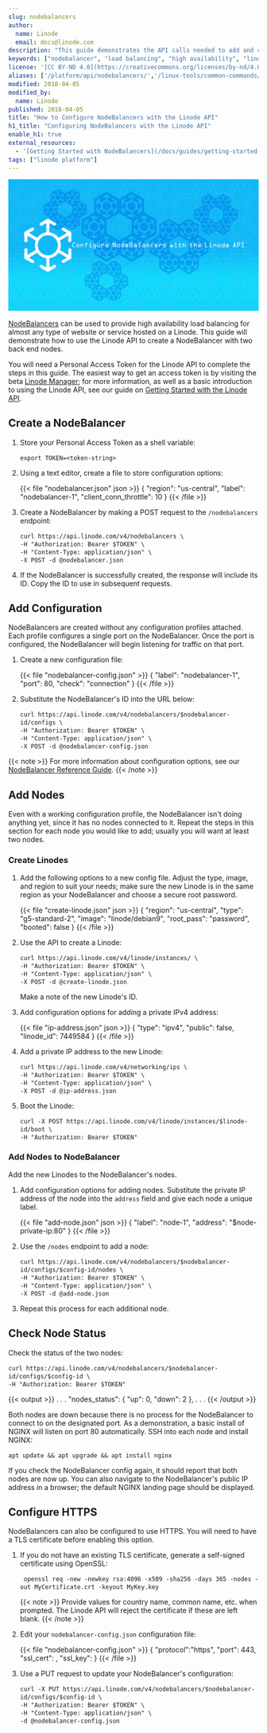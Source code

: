 ```yaml
---
slug: nodebalancers
author:
  name: Linode
  email: docs@linode.com
description: "This guide demonstrates the API calls needed to add and configure a NodeBalancer through the Linode API"
keywords: ["nodebalancer", "load balancing", "high availability", "linode api"]
license: '[CC BY-ND 4.0](https://creativecommons.org/licenses/by-nd/4.0)'
aliases: ['/platform/api/nodebalancers/','/linux-tools/common-commands/tail/']
modified: 2018-04-05
modified_by:
  name: Linode
published: 2018-04-05
title: "How to Configure NodeBalancers with the Linode API"
h1_title: "Configuring NodeBalancers with the Linode API"
enable_h1: true
external_resources:
  - '[Getting Started with NodeBalancers](/docs/guides/getting-started-with-nodebalancers/)'
tags: ["linode platform"]
---
```


![Configure NodeBalancers with the Linode API](configure-nodebalancers-with-the-linode-api.png "Configure NodeBalancers with the Linode API")

[NodeBalancers](https://www.linode.com/nodebalancers) can be used to provide high availability load balancing for almost any type of website or service hosted on a Linode. This guide will demonstrate how to use the Linode API to create a NodeBalancer with two back end nodes.

You will need a Personal Access Token for the Linode API to complete the steps in this guide. The easiest way to get an access token is by visiting the beta [Linode Manager](https://cloud.linode.com/profile/tokens); for more information, as well as a basic introduction to using the Linode API, see our guide on [Getting Started with the Linode API](/docs/guides/getting-started-with-the-linode-api/).

## Create a NodeBalancer

1.  Store your Personal Access Token as a shell variable:

        export TOKEN=<token-string>

2.  Using a text editor, create a file to store configuration options:

    {{< file "nodebalancer.json" json >}}
{
  "region": "us-central",
  "label": "nodebalancer-1",
  "client_conn_throttle": 10
}
{{< /file >}}

3.  Create a NodeBalancer by making a POST request to the `/nodebalancers` endpoint:

        curl https://api.linode.com/v4/nodebalancers \
        -H "Authorization: Bearer $TOKEN" \
        -H "Content-Type: application/json" \
        -X POST -d @nodebalancer.json

4.  If the NodeBalancer is successfully created, the response will include its ID. Copy the ID to use in subsequent requests.

## Add Configuration

NodeBalancers are created without any configuration profiles attached. Each profile configures a single port on the NodeBalancer. Once the port is configured, the NodeBalancer will begin listening for traffic on that port.

1.  Create a new configuration file:

    {{< file "nodebalancer-config.json" >}}
{
  "label": "nodebalancer-1",
  "port": 80,
  "check": "connection"
  }
{{< /file >}}

2.  Substitute the NodeBalancer's ID into the URL below:

        curl https://api.linode.com/v4/nodebalancers/$nodebalancer-id/configs \
        -H "Authorization: Bearer $TOKEN" \
        -H "Content-Type: application/json" \
        -X POST -d @nodebalancer-config.json

{{< note >}}
For more information about configuration options, see our [NodeBalancer Reference Guide](/docs/guides/nodebalancer-reference-guide/).
{{< /note >}}

## Add Nodes

Even with a working configuration profile, the NodeBalancer isn't doing anything yet, since it has no nodes connected to it. Repeat the steps in this section for each node you would like to add; usually you will want at least two nodes.

### Create Linodes

1.  Add the following options to a new config file. Adjust the type, image, and region to suit your needs; make sure the new Linode is in the same region as your NodeBalancer and choose a secure root password.

    {{< file "create-linode.json" json >}}
{
  "region": "us-central",
  "type": "g5-standard-2",
  "image": "linode/debian9",
  "root_pass": "password",
  "booted": false
}
{{< /file >}}

2.  Use the API to create a Linode:

        curl https://api.linode.com/v4/linode/instances/ \
        -H "Authorization: Bearer $TOKEN" \
        -H "Content-Type: application/json" \
        -X POST -d @create-linode.json

    Make a note of the new Linode's ID.


3.  Add configuration options for adding a private IPv4 address:

    {{< file "ip-address.json" json >}}
{
  "type": "ipv4",
  "public": false,
  "linode_id": 7449584
}
{{< /file >}}

4.  Add a private IP address to the new Linode:

        curl https://api.linode.com/v4/networking/ips \
        -H "Authorization: Bearer $TOKEN" \
        -H "Content-Type: application/json" \
        -X POST -d @ip-address.json


5.  Boot the Linode:

        curl -X POST https://api.linode.com/v4/linode/instances/$linode-id/boot \
        -H "Authorization: Bearer $TOKEN"

### Add Nodes to NodeBalancer

Add the new Linodes to the NodeBalancer's nodes.

1.  Add configuration options for adding nodes. Substitute the private IP address of the node into the `address` field and give each node a unique label.

    {{< file "add-node.json" json >}}
{
  "label": "node-1",
  "address": "$node-private-ip:80"
  }
{{< /file >}}

2.  Use the `/nodes` endpoint to add a node:

        curl https://api.linode.com/v4/nodebalancers/$nodebalancer-id/configs/$config-id/nodes \
        -H "Authorization: Bearer $TOKEN" \
        -H "Content-Type: application/json" \
        -X POST -d @add-node.json

3.  Repeat this process for each additional node.

## Check Node Status

Check the status of the two nodes:

    curl https://api.linode.com/v4/nodebalancers/$nodebalancer-id/configs/$config-id \
    -H "Authorization: Bearer $TOKEN"

  {{< output >}}
. . .
  "nodes_status": {
      "up": 0,
      "down": 2
  },
. . .
{{< /output >}}

Both nodes are down because there is no process for the NodeBalancer to connect to on the designated port. As a demonstration, a basic install of NGINX will listen on port 80 automatically. SSH into each node and install NGINX:

    apt update && apt upgrade && apt install nginx

If you check the NodeBalancer config again, it should report that both nodes are now up. You can also navigate to the NodeBalancer's public IP address in a browser; the default NGINX landing page should be displayed.

## Configure HTTPS

NodeBalancers can also be configured to use HTTPS. You will need to have a TLS certificate before enabling this option.

1. If you do not have an existing TLS certificate, generate a self-signed certificate using OpenSSL:

        openssl req -new -newkey rsa:4096 -x509 -sha256 -days 365 -nodes -out MyCertificate.crt -keyout MyKey.key

    {{< note >}}
Provide values for country name, common name, etc. when prompted. The Linode API will reject the certificate if these are left blank.
{{< /note >}}

2.  Edit your `nodebalancer-config.json` configuration file:

    {{< file "nodebalancer-config.json" >}}
{
  "protocol":"https",
  "port": 443,
  "ssl_cert": <contents of MyCertificate.crt>,
  "ssl_key": <contents of MyKey.key>
}
{{< /file >}}

3.  Use a PUT request to update your NodeBalancer's configuration:

        curl -X PUT https://api.linode.com/v4/nodebalancers/$nodebalancer-id/configs/$config-id \
        -H "Authorization: Bearer $TOKEN" \
        -H "Content-Type: application/json" \
        -d @nodebalancer-config.json
